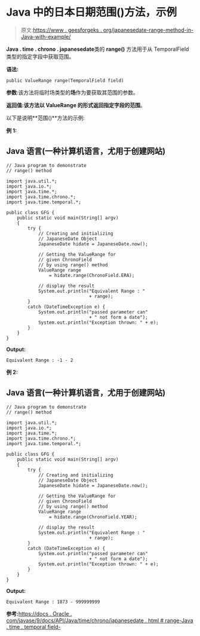# Java 中的日本日期范围()方法，示例

> 原文:[https://www . geesforgeks . org/japanesedate-range-method-in-Java-with-example/](https://www.geeksforgeeks.org/japanesedate-range-method-in-java-with-example/)

**Java . time . chrono . japanesedate**类的 **range()** 方法用于从 TemporalField 类型的指定字段中获取范围。

**语法:**

```
public ValueRange range(TemporalField field)

```

**参数**:该方法将临时场类型的**场**作为要获取其范围的参数。

**返回值:**该方法以 ValueRange 的形式返回指定字段的**范围**。

以下是说明**范围()**方法的示例:

**例 1:**

## Java 语言(一种计算机语言，尤用于创建网站)

```
// Java program to demonstrate
// range() method

import java.util.*;
import java.io.*;
import java.time.*;
import java.time.chrono.*;
import java.time.temporal.*;

public class GFG {
    public static void main(String[] argv)
    {
        try {
            // Creating and initializing
            // JapaneseDate Object
            JapaneseDate hidate = JapaneseDate.now();

            // Getting the ValueRange for
            // given ChronoField
            // by using range() method
            ValueRange range
                = hidate.range(ChronoField.ERA);

            // display the result
            System.out.println("Equivalent Range : "
                               + range);
        }
        catch (DateTimeException e) {
            System.out.println("passed parameter can"
                               + " not form a date");
            System.out.println("Exception thrown: " + e);
        }
    }
}
```

**Output:**

```
Equivalent Range : -1 - 2

```

**例 2:**

## Java 语言(一种计算机语言，尤用于创建网站)

```
// Java program to demonstrate
// range() method

import java.util.*;
import java.io.*;
import java.time.*;
import java.time.chrono.*;
import java.time.temporal.*;

public class GFG {
    public static void main(String[] argv)
    {
        try {
            // Creating and initializing
            // JapaneseDate Object
            JapaneseDate hidate = JapaneseDate.now();

            // Getting the ValueRange for
            // given ChronoField
            // by using range() method
            ValueRange range
                = hidate.range(ChronoField.YEAR);

            // display the result
            System.out.println("Equivalent Range : "
                               + range);
        }
        catch (DateTimeException e) {
            System.out.println("passed parameter can"
                               + " not form a date");
            System.out.println("Exception thrown: " + e);
        }
    }
}
```

**Output:**

```
Equivalent Range : 1873 - 999999999

```

**参考:**[https://docs . Oracle . com/javase/9/docs/API/Java/time/chrono/japanesedate . html # range-Java . time . temporal field-](https://docs.oracle.com/javase/9/docs/api/java/time/chrono/JapaneseDate.html#range-java.time.temporal.TemporalField-)